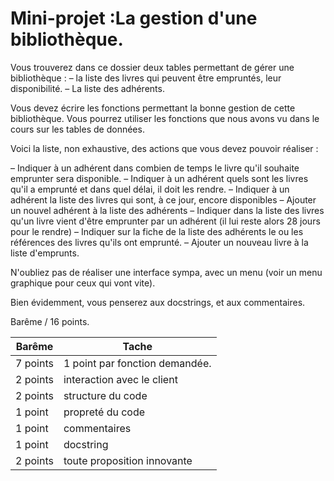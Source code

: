 #  Mini-projet :La gestion d'une bibliothèque.

Vous trouverez dans ce dossier deux tables permettant de gérer une bibliothèque :
– la liste des livres qui peuvent être empruntés, leur disponibilité.
– La liste des adhérents.

Vous devez écrire les fonctions permettant la bonne gestion de cette bibliothèque.
Vous pourrez utiliser les fonctions que nous avons vu dans le cours sur les tables de données.

Voici la liste, non exhaustive, des actions que vous devez pouvoir réaliser :

– Indiquer à un adhérent dans combien de temps le livre qu'il souhaite emprunter sera
disponible.
– Indiquer à un adhérent quels sont les livres qu'il a emprunté et dans quel délai, il doit les
rendre.
– Indiquer à un adhérent la liste des livres qui sont, à ce jour, encore disponibles
– Ajouter un nouvel adhérent à la liste des adhérents
– Indiquer dans la liste des livres qu'un livre vient d'être emprunter par un adhérent (il lui reste
alors 28 jours pour le rendre)
– Indiquer sur la fiche de la liste des adhérents le ou les références des livres qu'ils ont
emprunté.
– Ajouter un nouveau livre à la liste d'emprunts.

N'oubliez pas de réaliser une interface sympa, avec un menu (voir un menu graphique pour ceux qui
vont vite).

Bien évidemment, vous penserez aux docstrings, et aux commentaires.

Barême / 16 points. 

| Barême   | Tache                          |
| -------- | ------------------------------ |
| 7 points | 1 point par fonction demandée. |
| 2 points | interaction avec le client     |
| 2 points | structure du code              |
| 1 point  | propreté du code               |
| 1 point  | commentaires                   |
| 1 point  | docstring                      |
| 2 points | toute proposition innovante    |